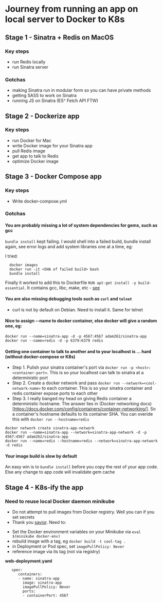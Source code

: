 # Journey from running an app on local server to Docker to K8s

## Stage 1 - Sinatra + Redis on MacOS
### Key steps
* run Redis locally
* run Sinatra server

### Gotchas
* making Sinatra run in modular form so you can have private methods
* getting SASS to work on Sinatra
* running JS on Sinatra (ES^ Fetch API FTW)

## Stage 2 - Dockerize app
### Key steps
* run Docker for Mac
* write Docker image for your Sinatra app
* pull Redis image
* get app to talk to Redis
* optimize Docker image

## Stage 3 - Docker Compose app
### Key steps
* Write docker-compose.yml

### Gotchas
#### You are probably missing a lot of system dependencies for gems, such as gcc 
`bundle install` kept failing. I would shell into a failed build, bundle install again, see error logs and add
system libraries one at a time, eg:

I tried: 
```
  docker images
  docker run -it <SHA of failed build> bash
  bundle install
  ```
Finally it worked to add this to Dockerfile `RUN apt-get install -y build-essential`. It contains gcc, libc, make, etc - [see](https://packages.debian.org/sid/build-essential)

#### You are also missing debugging tools such as `curl` and `telnet`
* curl is not by default on Debian. Need to install it. Same for telnet

#### Nice to assign --name to docker container, else docker will give a random one, eg:
```
docker run --name=sinatra-app -d -p 4567:4567 adam262/sinatra-app
docker run --name=redis -d -p 6379:6379 redis
``` 

#### Getting one container to talk to another and to your localhost is ... hard (without docker-compose or K8s)
* Step 1. Pulish your sinatra container's port via `docker run -p <host>:<container-port>`. This is so your localhost can talk to sinatra at a deterministic port
* Step 2. Create a docker network and pass `docker run --network=<cool-network-name>` to each container. This is so your sinatra container and redis container expose ports to each other
* Step 3. I really banged my head on giving Redis container a deterministic hostname.  The answer lies in (Docker networking docs) [https://docs.docker.com/config/containers/container-networking/]. So a container's hostname defaults to its container SHA. You can overide this with `docker run --hostname=redis`


```
docker network create sinatra-app-network
docker run --name=sinatra-app --network=sinatra-app-network -d -p 4567:4567 adam262/sinatra-app
docker run --name=redis --hostname=redis --network=sinatra-app-network -d redis
```

#### Your image build is slow by default
An easy win is to `bundle install` before you copy the rest of your app code. Else any change to app code will invalidate gem cache


## Stage 4 - K8s-ify the app
### Need to reuse local Docker daemon minikube
* Do not attempt to pull images from Docker registry. Well you can if you set secrets
* Thank you [savior](https://stackoverflow.com/questions/42564058/how-to-use-local-docker-images-with-minikube). Need to:
- Set the Docker environment variables on your Minikube via `eval $(minikube docker-env)`
- rebuild image with a tag, eg `docker build -t cool-tag .`
- in Deployment or Pod spec, set `imagePullPolicy: Never`
- reference image via its tag (not via registry)

**web-deployment.yaml**
```
   spec:
      containers:
      - name: sinatra-app
        image: sinatra-app
        imagePullPolicy: Never
        ports:
        - containerPort: 4567
```


